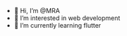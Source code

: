 - 👋 Hi, I’m @MRA
- 👀 I’m interested in web development
- 🌱 I’m currently learning flutter

<!---
mahmoudrabass11/mahmoudrabass11 is a ✨ special ✨ repository because its `README.md` (this file) appears on your GitHub profile.
You can click the Preview link to take a look at your changes.
--->
